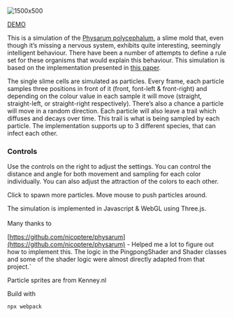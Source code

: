 ![1500x500](https://user-images.githubusercontent.com/17884995/150159940-42be19f2-16f8-4b2e-96c2-2150292a2867.jpg)

[DEMO](https://bewelge.github.io/Physarum-WebGL/)

This is a simulation of the [Physarum polycephalum](https://en.wikipedia.org/wiki/Physarum_polycephalum), a slime mold that, even though it’s missing a nervous system,
exhibits quite interesting, seemingly intelligent behaviour. There have been a number of attempts to define a rule set for these organisms that would explain this behaviour.
This simulation is based on the implementation presented in [this paper](https://uwe-repository.worktribe.com/output/980579).

The single slime cells are simulated as particles. Every frame, each particle samples three positions in front of it (front, font-left & front-right) and depending on the colour value in each sample it will move (straight, straight-left, or straight-right respectively). There’s also a chance a particle will move in a random direction. Each particle will also leave a trail which diffuses and decays over time. This trail is what is being sampled by each particle. The implementation supports up to 3 different species, that can infect each other.

### Controls

Use the controls on the right to adjust the settings. You can control the distance and angle for both movement and sampling for each color individually. You can also adjust the attraction of the colors to each other.

Click to spawn more particles. Move mouse to push particles around.

The simulation is implemented in Javascript & WebGL using Three.js. </br></br>
Many thanks to

[https://github.com/nicoptere/physarum](https://github.com/nicoptere/physarum) - Helped me a lot to figure out how to implement this. The logic in the PingpongShader and Shader classes and some of the shader logic were almost directly adapted from that project.`

Particle sprites are from Kenney.nl

Build with

```
npx webpack
```
